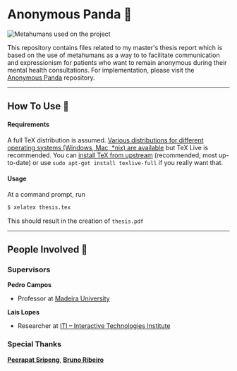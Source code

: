# Anonymous Panda :panda_face:

![Metahumans used on the project](https://user-images.githubusercontent.com/55560244/173621148-3d4f6f7b-2e31-4460-b31d-b171a75b334c.jpg)

This repository contains files related to my master's thesis report which is based on the use of metahumans as a way to to facilitate communication and expressionism for patients who want to remain anonymous during their mental health consultations. For implementation, please visit the [Anonymous Panda](https://github.com/inarie/Anonymous-Panda) repository.

---

## How To Use 🔧

#### Requirements

A full TeX distribution is assumed.  [Various distributions for different operating systems (Windows, Mac, \*nix) are available](http://tex.stackexchange.com/q/55437) but TeX Live is recommended.
You can [install TeX from upstream](https://tex.stackexchange.com/q/1092) (recommended; most up-to-date) or use `sudo apt-get install texlive-full` if you really want that.

#### Usage

At a command prompt, run

```bash
$ xelatex thesis.tex
```

This should result in the creation of ``thesis.pdf``

---

## People Involved :busts_in_silhouette:

### Supervisors   
**Pedro Campos**  
- Professor at [Madeira University](https://www.uma.pt)

**Laís Lopes**  
- Researcher at [ITI – Interactive Technologies Institute](https://iti.larsys.pt)

### Special Thanks
**[Peerapat Sripeng](https://www.youtube.com/channel/UC1ZZY7IVeudF5dDiX_W8IjA)**, **[Bruno Ribeiro](https://github.com/NullScope)**
